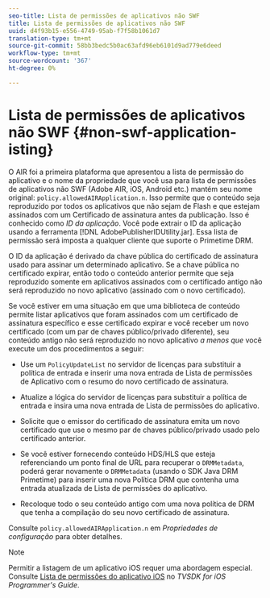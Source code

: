 ```yaml
---
seo-title: Lista de permissões de aplicativos não SWF
title: Lista de permissões de aplicativos não SWF
uuid: d4f93b15-e556-4749-95ab-f7f58b1061d7
translation-type: tm+mt
source-git-commit: 58bb3bedc5b0ac63afd96eb6101d9ad779e6deed
workflow-type: tm+mt
source-wordcount: '367'
ht-degree: 0%

---
```



# Lista de permissões de aplicativos não SWF {#non-swf-application-isting}

O AIR foi a primeira plataforma que apresentou a lista de permissão do aplicativo e o nome da propriedade que você usa para lista de permissões de aplicativos não SWF (Adobe AIR, iOS, Android etc.) mantém seu nome original: `policy.allowedAIRApplication.n`. Isso permite que o conteúdo seja reproduzido por todos os aplicativos que não sejam de Flash e que estejam assinados com um Certificado de assinatura antes da publicação. Isso é conhecido como *ID da aplicação*. Você pode extrair o ID da aplicação usando a ferramenta [!DNL AdobePublisherIDUtility.jar]. Essa lista de permissão será imposta a qualquer cliente que suporte o Primetime DRM.

O ID da aplicação é derivado da chave pública do certificado de assinatura usado para assinar um determinado aplicativo. Se a chave pública no certificado expirar, então todo o conteúdo anterior permite que seja reproduzido somente em aplicativos assinados com o certificado antigo não será reproduzido no novo aplicativo (assinado com o novo certificado).

Se você estiver em uma situação em que uma biblioteca de conteúdo permite listar aplicativos que foram assinados com um certificado de assinatura específico e esse certificado expirar e você receber um novo certificado (com um par de chaves público/privado diferente), seu conteúdo antigo não será reproduzido no novo aplicativo *a menos que* você execute um dos procedimentos a seguir:

* Use um `PolicyUpdateList` no servidor de licenças para substituir a política de entrada e inserir uma nova entrada de Lista de permissões de Aplicativo com o resumo do novo certificado de assinatura.
* Atualize a lógica do servidor de licenças para substituir a política de entrada e insira uma nova entrada de Lista de permissões do aplicativo.
* Solicite que o emissor do certificado de assinatura emita um novo certificado que use o mesmo par de chaves público/privado usado pelo certificado anterior.
* Se você estiver fornecendo conteúdo HDS/HLS que esteja referenciando um ponto final de URL para recuperar o `DRMMetadata`, poderá gerar novamente o `DRMMetadata` (usando o SDK Java DRM Primetime) para inserir uma nova Política DRM que contenha uma entrada atualizada de Lista de permissões do aplicativo.

* Recoloque todo o seu conteúdo antigo com uma nova política de DRM que tenha a compilação do seu novo certificado de assinatura.

Consulte `policy.allowedAIRApplication.n` em *Propriedades de configuração* para obter detalhes.

>[!NOTE]
>
>Permitir a listagem de um aplicativo iOS requer uma abordagem especial. Consulte [Lista de permissões do aplicativo iOS](../../../../../programming/tvsdk-3x-ios-prog/ios-3x-drm-content-security/ios-3x-allowlist-your-ios-application.md) no *TVSDK for iOS Programmer&#39;s Guide*.

